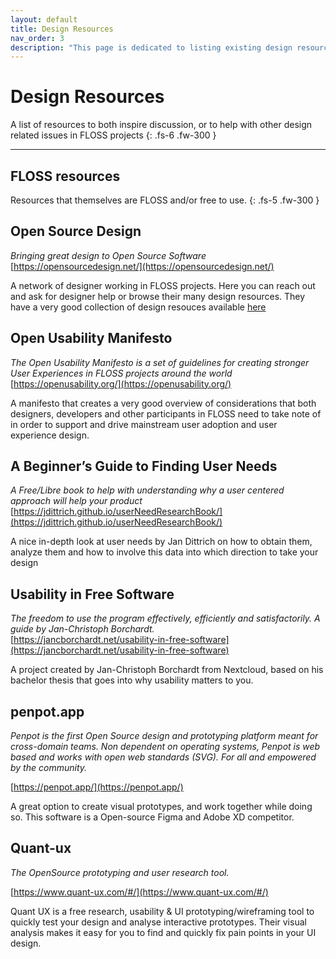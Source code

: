 ```yaml
---
layout: default
title: Design Resources
nav_order: 3
description: "This page is dedicated to listing existing design resources available to FLOSS projects and communities"
---
```


# Design Resources
A list of resources to both inspire discussion, or to help with other design related issues in FLOSS projects
{: .fs-6 .fw-300 }

---

## FLOSS resources
Resources that themselves are FLOSS and/or free to use.
{: .fs-5 .fw-300 }  

## Open Source Design
*Bringing great design to Open Source Software*  
[https://opensourcedesign.net/](https://opensourcedesign.net/)

A network of designer working in FLOSS projects. Here you can reach out and ask for designer help or browse their many design resources. They have a very good collection of design resouces available [here](https://opensourcedesign.net/resources/)

## Open Usability Manifesto
*The Open Usability Manifesto is a set of guidelines for creating stronger User Experiences in FLOSS projects around the world*  
[https://openusability.org/](https://openusability.org/)

A manifesto that creates a very good overview of considerations that both designers, developers and other participants in FLOSS need to take note of in order to support and drive mainstream user adoption and user experience design.  

## A Beg­inner’s Guide to Finding User Needs
*A Free/Libre book to help with understanding why a user centered approach will help your product*
[https://jdittrich.github.io/userNeedResearchBook/](https://jdittrich.github.io/userNeedResearchBook/)  

A nice in-depth look at user needs by Jan Dittrich on how to obtain them, analyze them and how to involve this data into which direction to take your design  

## Usability in Free Software
*The freedom to use the program effectively, efficiently and satisfactorily. A guide by Jan-Christoph Borchardt.*  
[https://jancborchardt.net/usability-in-free-software](https://jancborchardt.net/usability-in-free-software)  

A project created by Jan-Christoph Borchardt from Nextcloud, based on his bachelor thesis that goes into why usability matters to you.  

## penpot.app  
*Penpot is the first Open Source design and prototyping platform meant for cross-domain teams. Non dependent on operating systems, Penpot is web based and works with open web standards (SVG). For all and empowered by the community.*  

[https://penpot.app/](https://penpot.app/)  

A great option to create visual prototypes, and work together while doing so. This software is a Open-source Figma and Adobe XD competitor.  

## Quant-ux  
*The OpenSource prototyping and user research tool.*  

[https://www.quant-ux.com/#/](https://www.quant-ux.com/#/)  

Quant UX is a free research, usability & UI prototyping/wireframing tool to quickly test your design and analyse interactive prototypes. Their visual analysis makes it easy for you to find and quickly fix pain points in your UI design.
